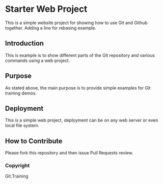 # Starter Web Project

This is a simple website project for
showing how to use Git and Github together. Adding a line for rebasing example.

## Introduction

This is example is to show different parts
of the Git repository and various commands
using a web project.

## Purpose

As stated above, the main purpose is to
provide simple examples for Git training
demos.

## Deployment

This is a simple web project, deployment
can be on any web server or even local
file system.

## How to Contribute 

Please fork this repository and then issue Pull Requests review.

### Copyright
Git.Training